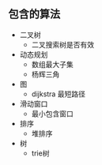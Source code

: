 ## 包含的算法
- 二叉树
    - 二叉搜索树是否有效
- 动态规划
    - 数组最大子集
    - 杨辉三角
- 图
    - dijkstra 最短路径
- 滑动窗口
    - 最小包含窗口
- 排序
    - 堆排序
- 树
    - trie树
